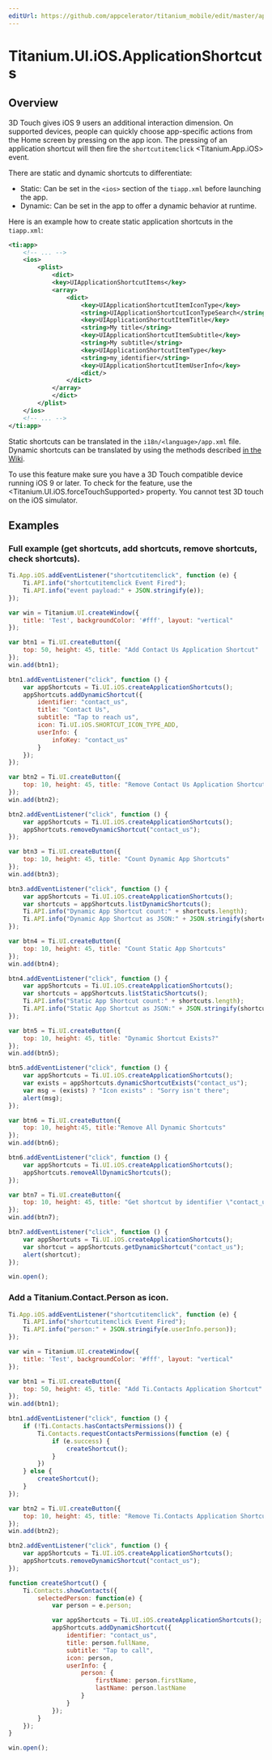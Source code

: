 ```yaml
---
editUrl: https://github.com/appcelerator/titanium_mobile/edit/master/apidoc/Titanium/UI/iOS/ApplicationShortcuts.yml
---
```

# Titanium.UI.iOS.ApplicationShortcuts

<TypeHeader/>

## Overview

3D Touch gives iOS 9 users an additional interaction dimension. On supported devices, people can quickly choose 
app-specific actions from the Home screen by pressing on the app icon. The pressing of an application shortcut
will then fire the `shortcutitemclick` <Titanium.App.iOS> event.

There are static and dynamic shortcuts to differentiate:
  * Static: Can be set in the `<ios>` section of the `tiapp.xml` before launching the app.
  * Dynamic: Can be set in the app to offer a dynamic behavior at runtime.

Here is an example how to create static application shortcuts in the `tiapp.xml`:
``` xml
<ti:app>
    <!-- ... -->
    <ios>
        <plist>  
            <dict>
            <key>UIApplicationShortcutItems</key>
            <array>
                <dict>
                    <key>UIApplicationShortcutItemIconType</key>
                    <string>UIApplicationShortcutIconTypeSearch</string>
                    <key>UIApplicationShortcutItemTitle</key>
                    <string>My title</string>
                    <key>UIApplicationShortcutItemSubtitle</key>
                    <string>My subtitle</string>
                    <key>UIApplicationShortcutItemType</key>
                    <string>my_identifier</string>
                    <key>UIApplicationShortcutItemUserInfo</key>
                    <dict/>
                </dict>
            </array>
            </dict> 
        </plist> 
    </ios>
    <!-- ... -->
</ti:app>
```

Static shortcuts can be translated in the `i18n/<language>/app.xml` file. Dynamic shortcuts can be translated by using the
methods described [in the Wiki](https://wiki.appcelerator.org/display/guides2/Internationalization).

To use this feature make sure you have a 3D Touch compatible device running iOS 9 or later. To
check for the feature, use the <Titanium.UI.iOS.forceTouchSupported> property.
You cannot test 3D touch on the iOS simulator.

## Examples

### Full example (get shortcuts, add shortcuts, remove shortcuts, check shortcuts).

``` js
Ti.App.iOS.addEventListener("shortcutitemclick", function (e) {
    Ti.API.info("shortcutitemclick Event Fired");
    Ti.API.info("event payload:" + JSON.stringify(e));
});

var win = Titanium.UI.createWindow({
    title: 'Test', backgroundColor: '#fff', layout: "vertical"
});

var btn1 = Ti.UI.createButton({
    top: 50, height: 45, title: "Add Contact Us Application Shortcut"
});
win.add(btn1);

btn1.addEventListener("click", function () {
    var appShortcuts = Ti.UI.iOS.createApplicationShortcuts();
    appShortcuts.addDynamicShortcut({
        identifier: "contact_us",
        title: "Contact Us",
        subtitle: "Tap to reach us",
        icon: Ti.UI.iOS.SHORTCUT_ICON_TYPE_ADD,
        userInfo: {
            infoKey: "contact_us"
        }
    });
});

var btn2 = Ti.UI.createButton({
    top: 10, height: 45, title: "Remove Contact Us Application Shortcut"
});
win.add(btn2);

btn2.addEventListener("click", function () {
    var appShortcuts = Ti.UI.iOS.createApplicationShortcuts();
    appShortcuts.removeDynamicShortcut("contact_us");
});

var btn3 = Ti.UI.createButton({
    top: 10, height: 45, title: "Count Dynamic App Shortcuts"
});
win.add(btn3);

btn3.addEventListener("click", function () {
    var appShortcuts = Ti.UI.iOS.createApplicationShortcuts();
    var shortcuts = appShortcuts.listDynamicShortcuts();
    Ti.API.info("Dynamic App Shortcut count:" + shortcuts.length);
    Ti.API.info("Dynamic App Shortcut as JSON:" + JSON.stringify(shortcuts));
});

var btn4 = Ti.UI.createButton({
    top: 10, height: 45, title: "Count Static App Shortcuts"
});
win.add(btn4);

btn4.addEventListener("click", function () {
    var appShortcuts = Ti.UI.iOS.createApplicationShortcuts();
    var shortcuts = appShortcuts.listStaticShortcuts();
    Ti.API.info("Static App Shortcut count:" + shortcuts.length);
    Ti.API.info("Static App Shortcut as JSON:" + JSON.stringify(shortcuts));
});

var btn5 = Ti.UI.createButton({
    top: 10, height: 45, title: "Dynamic Shortcut Exists?"
});
win.add(btn5);

btn5.addEventListener("click", function () {
    var appShortcuts = Ti.UI.iOS.createApplicationShortcuts();
    var exists = appShortcuts.dynamicShortcutExists("contact_us");
    var msg = (exists) ? "Icon exists" : "Sorry isn't there";
    alert(msg);
});

var btn6 = Ti.UI.createButton({
    top: 10, height:45, title:"Remove All Dynamic Shortcuts"
});
win.add(btn6);

btn6.addEventListener("click", function () {
    var appShortcuts = Ti.UI.iOS.createApplicationShortcuts();
    appShortcuts.removeAllDynamicShortcuts();
});

var btn7 = Ti.UI.createButton({
    top: 10, height: 45, title: "Get shortcut by identifier \"contact_us\""
});
win.add(btn7);

btn7.addEventListener("click", function () {
    var appShortcuts = Ti.UI.iOS.createApplicationShortcuts();
    var shortcut = appShortcuts.getDynamicShortcut("contact_us");
    alert(shortcut);
});

win.open();
```

### Add a Titanium.Contact.Person as icon.

``` js
Ti.App.iOS.addEventListener("shortcutitemclick", function (e) {
    Ti.API.info("shortcutitemclick Event Fired");
    Ti.API.info("person:" + JSON.stringify(e.userInfo.person));
});

var win = Titanium.UI.createWindow({
    title: 'Test', backgroundColor: '#fff', layout: "vertical"
});

var btn1 = Ti.UI.createButton({
    top: 50, height: 45, title: "Add Ti.Contacts Application Shortcut"
});
win.add(btn1);

btn1.addEventListener("click", function () {
    if (!Ti.Contacts.hasContactsPermissions()) {
        Ti.Contacts.requestContactsPermissions(function (e) {
            if (e.success) {
                createShortcut();
            }
        })
    } else {
        createShortcut();
    }
});

var btn2 = Ti.UI.createButton({
    top: 10, height: 45, title: "Remove Ti.Contacts Application Shortcut"
});
win.add(btn2);

btn2.addEventListener("click", function () {
    var appShortcuts = Ti.UI.iOS.createApplicationShortcuts();
    appShortcuts.removeDynamicShortcut("contact_us");
});

function createShortcut() {
    Ti.Contacts.showContacts({
        selectedPerson: function(e) {
            var person = e.person;

            var appShortcuts = Ti.UI.iOS.createApplicationShortcuts();
            appShortcuts.addDynamicShortcut({
                identifier: "contact_us",
                title: person.fullName,
                subtitle: "Tap to call",
                icon: person,
                userInfo: {
                    person: {
                        firstName: person.firstName,
                        lastName: person.lastName
                    }
                }
            });
        }
    });
}

win.open();
```

<ApiDocs/>
